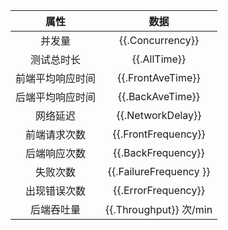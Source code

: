 属性|数据
:-: | :-: 
并发量|{{.Concurrency}}
测试总时长|{{.AllTime}}
前端平均响应时间|{{.FrontAveTime}}
后端平均响应时间|{{.BackAveTime}}
网络延迟|{{.NetworkDelay}}
前端请求次数|{{.FrontFrequency}}
后端响应次数|{{.BackFrequency}}
失败次数|{{.FailureFrequency }}
出现错误次数|{{.ErrorFrequency}}
后端吞吐量|{{.Throughput}} 次/min